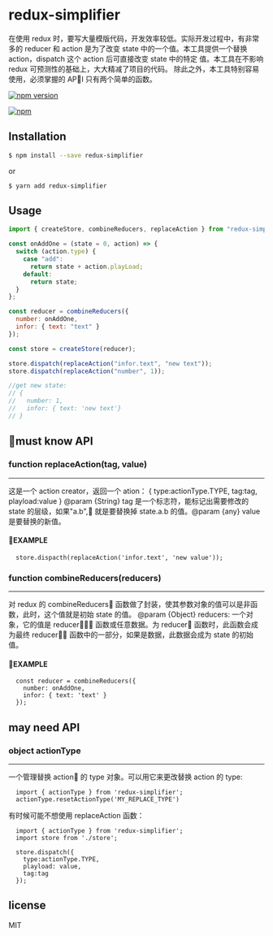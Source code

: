 # redux-simplifier

在使用 redux 时，要写大量模版代码，开发效率较低。实际开发过程中，有非常多的 reducer 和 action 是为了改变 state 中的一个值。本工具提供一个替换 action，dispatch 这个 action 后可直接改变 state 中的特定 值。本工具在不影响 redux 可预测性的基础上，大大精减了项目的代码。
除此之外，本工具特别容易使用，必须掌握的 API 只有两个简单的函数。

[![npm version](https://img.shields.io/npm/v/redux-simplifier.svg?style=flat-square)](https://www.npmjs.com/package/redux)

[![npm](https://img.shields.io/npm/dm/redux-simplifier.svg)](https://www.npmjs.com/package/redux-simplifier)

## Installation

```bash
$ npm install --save redux-simplifier
```

or

```
$ yarn add redux-simplifier
```

## Usage

```js
import { createStore, combineReducers, replaceAction } from "redux-simplifier";

const onAddOne = (state = 0, action) => {
  switch (action.type) {
    case "add":
      return state + action.playLoad;
    default:
      return state;
  }
};

const reducer = combineReducers({
  number: onAddOne,
  infor: { text: "text" }
});

const store = createStore(reducer);

store.dispatch(replaceAction("infor.text", "new text"));
store.dispatch(replaceAction("number", 1));

//get new state:
// {
//   number: 1,
//   infor: { text: 'new text'}
// }
```

## must know API

### function replaceAction(tag, value)

---

这是一个 action creator，返回一个 ation：
{
type:actionType.TYPE,
tag:tag,
playload:value
}
@param {String} tag 是一个标志符，能标记出需要修改的 state 的层级，如果"a.b", 就是要替换掉 state.a.b 的值。@param {any} value 是要替换的新值。

#### EXAMPLE

```
  store.dispacth(replaceAction('infor.text', 'new value'));
```

### function combineReducers(reducers)

---

对 redux 的 combineReducers 函数做了封装，使其参数对象的值可以是非函数，此时，这个值就是初始 state 的值。
@param {Object} reducers: 一个对象，它的值是 reducer 函数或任意数据。为 reducer 函数时，此函数会成为最终 reducer 函数中的一部分，如果是数据，此数据会成为 state 的初始值。

#### EXAMPLE

```
  const reducer = combineReducers({
    number: onAddOne,
    infor: { text: 'text' }
  });
```

## may need API

### object actionType

---

一个管理替换 action 的 type 对象。可以用它来更改替换 action 的 type:

```
  import { actionType } from 'redux-simplifier';
  actionType.resetActionType('MY_REPLACE_TYPE')
```

有时候可能不想使用 replaceAction 函数：

```
  import { actionType } from 'redux-simplifier';
  import store from './store';

  store.dispatch({
    type:actionType.TYPE,
    playload: value,
    tag:tag
  });
```

## license

MIT
